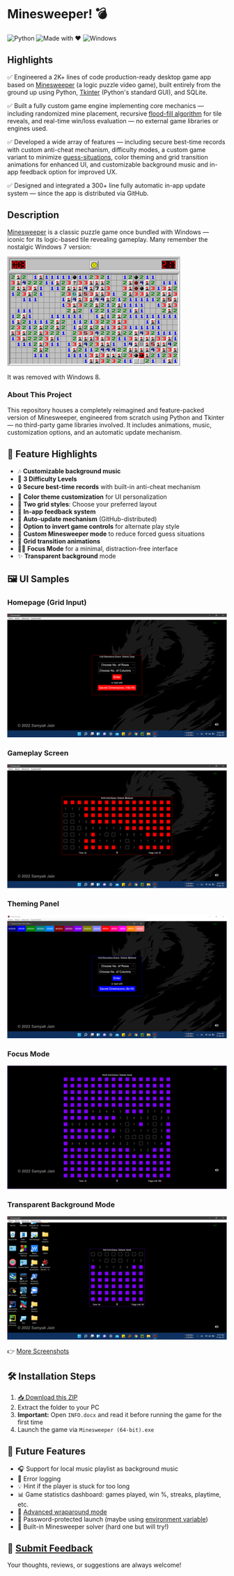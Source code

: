 # Minesweeper! 💣

<img src="https://img.shields.io/badge/Python-gray?style=for-the-badge&logo=python&logoColor=white&labelColor=3776AB" alt="Python"> <img src="https://forthebadge.com/images/badges/built-with-love.svg" height=28 alt="Made with ❤️"> <img src="https://img.shields.io/badge/For-Windows-blue?style=for-the-badge&labelColor=gray" alt="Windows">

## Highlights

✅ Engineered a 2K+ lines of code production-ready desktop game app based on [Minesweeper](https://en.wikipedia.org/wiki/Minesweeper_(video_game)) (a logic puzzle video game), built entirely from the ground up using Python, [Tkinter](https://en.wikipedia.org/wiki/Tkinter) (Python's standard GUI), and SQLite.

✅ Built a fully custom game engine implementing core mechanics — including randomized mine placement, recursive [flood-fill algorithm](https://en.wikipedia.org/wiki/Flood_fill) for tile reveals, and real-time win/loss evaluation — no external game libraries or engines used.

✅ Developed a wide array of features — including secure best-time records with custom anti-cheat mechanism, difficulty modes, a custom game variant to minimize [guess-situations](https://minesweeper.fandom.com/wiki/Forced_Guess), color theming and grid transition animations for enhanced UI, and customizable background music and in-app feedback option for improved UX.

✅ Designed and integrated a 300+ line fully automatic in-app update system — since the app is distributed via GitHub.



## Description

[Minesweeper](https://en.wikipedia.org/wiki/Minesweeper_(video_game)) is a classic puzzle game once bundled with Windows — iconic for its logic-based tile revealing gameplay. Many remember the nostalgic Windows 7 version:

<img src="A_commonly_used_style_for_many_microsoft_games%2C_originating_with_Microsoft_Minesweeper.png">

It was removed with Windows 8.

### About This Project

This repository houses a completely reimagined and feature-packed version of Minesweeper, engineered from scratch using Python and Tkinter — no third-party game libraries involved. It includes animations, music, customization options, and an automatic update mechanism.



## 🚀 Feature Highlights

* 🎶 **Customizable background music**
* 🧠 **3 Difficulty Levels**
* 🔒 **Secure best-time records** with built-in anti-cheat mechanism
* 🌈 **Color theme customization** for UI personalization
* 🔳 **Two grid styles**: Choose your preferred layout
* 💌 **In-app feedback system**
* 🌟 **Auto-update mechanism** (GitHub-distributed)
* 🔀 **Option to invert game controls** for alternate play style
* 🧩 **Custom Minesweeper mode** to reduce forced guess situations
* 👀 **Grid transition animations**
* 👨‍💻 **Focus Mode** for a minimal, distraction-free interface
* ✨ **Transparent background** mode



## 🖼️ UI Samples

### Homepage (Grid Input)

<img src="Sample%20Screenshots/1%20Homepage.png">

### Gameplay Screen

<img src="Sample%20Screenshots/3%20Game%20On.png">

### Theming Panel

<img src="Sample%20Screenshots/6%20Theming.png">

### Focus Mode

<img src="Sample%20Screenshots/9%20Focus%20Mode.png">

### Transparent Background Mode

<img src="Sample%20Screenshots/10%20Transparent%20Background.png">

👉 [More Screenshots](Sample%20Screenshots)



## 🛠 Installation Steps

1. [📥 Download this ZIP](https://github.com/samyak1409/Minesweeper-for-PC/archive/refs/heads/main.zip)
2. Extract the folder to your PC
3. **Important:** Open `INFO.docx` and read it before running the game for the first time
4. Launch the game via `Minesweeper (64-bit).exe`



## 🧪 Future Features

* 🎧 Support for local music playlist as background music
* 🐞 Error logging
* 💡 Hint if the player is stuck for too long
* 📊 Game statistics dashboard: games played, win %, streaks, playtime, etc.
* 🔁 [Advanced wraparound mode](https://youtu.be/-CH-Kx2sl9c)
* 🔐 Password-protected launch (maybe using [environment variable](https://en.wikipedia.org/wiki/Environment_variable))
* 🧠 Built-in Minesweeper solver (hard one but will try!)



## 💌 [Submit Feedback](https://github.com/samyak1409/Minesweeper-for-PC#:~:text=In%2Dapp%20feedback,%F0%9F%92%8C)

Your thoughts, reviews, or suggestions are always welcome!
